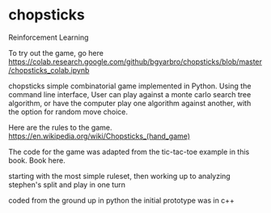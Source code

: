 # chopsticks
Reinforcement Learning

To try out the game, go here https://colab.research.google.com/github/bgyarbro/chopsticks/blob/master/chopsticks_colab.ipynb

chopsticks simple combinatorial game implemented in Python.  Using the command line interface,
User can play against a monte carlo search tree algorithm, or have the computer play one algorithm
against another, with the option for random move choice.

Here are the rules to the game.
https://en.wikipedia.org/wiki/Chopsticks_(hand_game)

The code for the game was adapted from the tic-tac-toe example in this book. Book here.

starting with the most simple ruleset, then working up to analyzing stephen's split and play in one turn

coded from the ground up in python
the initial prototype was in c++
